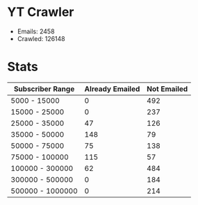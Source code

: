 # YT Crawler
- Emails: 2458
- Crawled: 126148

# Stats
| Subscriber Range  | Already Emailed | Not Emailed |
|-------|-------|-------|
| 5000 - 15000 | 0 | 492 |
| 15000 - 25000 | 0 | 237 |
| 25000 - 35000 | 47 | 126 |
| 35000 - 50000 | 148 | 79 |
| 50000 - 75000 | 75 | 138 |
| 75000 - 100000 | 115 | 57 |
| 100000 - 300000 | 62 | 484 |
| 300000 - 500000 | 0 | 184 |
| 500000 - 1000000 | 0 | 214 |
